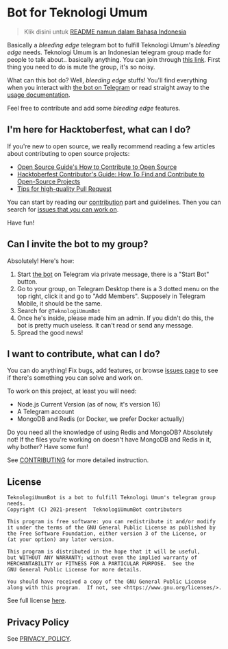 # Bot for Teknologi Umum

> Klik disini untuk [README namun dalam Bahasa Indonesia](./README_id.md)

Basically a _bleeding edge_ telegram bot to fulfill Teknologi Umum's _bleeding edge_ needs. Teknologi Umum is an Indonesian telegram group made for people to talk about.. basically anything. You can join through [this link](https://t.me/teknologi_umum). First thing you need to do is mute the group, it's so noisy.

What can this bot do? Well, _bleeding edge_ stuffs! You'll find everything when you interact with [the bot on Telegram](https://t.me/TeknologiUmumBot) or read straight away to the [usage documentation](./docs/USAGE.md).

Feel free to contribute and add some _bleeding edge_ features.

## I'm here for Hacktoberfest, what can I do?

If you're new to open source, we really recommend reading a few articles about contributing to open source projects:

- [Open Source Guide's How to Contribute to Open Source](https://opensource.guide/how-to-contribute/)
- [Hacktoberfest Contributor's Guide: How To Find and Contribute to Open-Source Projects](https://www.digitalocean.com/community/tutorials/hacktoberfest-contributor-s-guide-how-to-find-and-contribute-to-open-source-projects)
- [Tips for high-quality Pull Request](https://twitter.com/sudo_navendu/status/1437456596473303042)

You can start by reading our [contribution](https://github.com/teknologi-umum/bot#i-want-to-contribute-what-can-i-do) part and guidelines. Then you can search for [issues that you can work on](https://github.com/teknologi-umum/bot/issues?q=is%3Aopen+is%3Aissue+label%3Ahacktoberfest).

Have fun!

## Can I invite the bot to my group?

Absolutely! Here's how:

1. Start [the bot](https://t.me/TeknologiUmumBot) on Telegram via private message, there is a "Start Bot" button.
2. Go to your group, on Telegram Desktop there is a 3 dotted menu on the top right, click it and go to "Add Members". Supposely in Telegram Mobile, it should be the same.
3. Search for `@TeknologiUmumBot`
4. Once he's inside, please made him an admin. If you didn't do this, the bot is pretty much useless. It can't read or send any message.
5. Spread the good news!

## I want to contribute, what can I do?

You can do anything! Fix bugs, add features, or browse [issues page](https://github.com/teknologi-umum/bot/issues) to see if there's something you can solve and work on.

To work on this project, at least you will need:

- Node.js Current Version (as of now, it's version 16)
- A Telegram account
- MongoDB and Redis (or Docker, we prefer Docker actually)

Do you need all the knowledge of using Redis and MongoDB? Absolutely not! If the files you're working on doesn't have MongoDB and Redis in it, why bother? Have some fun!

See [CONTRIBUTING](./CONTRIBUTING.md) for more detailed instruction.

## License

```
TeknologiUmumBot is a bot to fulfill Teknologi Umum's telegram group needs.
Copyright (C) 2021-present  TeknologiUmumBot contributors

This program is free software: you can redistribute it and/or modify
it under the terms of the GNU General Public License as published by
the Free Software Foundation, either version 3 of the License, or
(at your option) any later version.

This program is distributed in the hope that it will be useful,
but WITHOUT ANY WARRANTY; without even the implied warranty of
MERCHANTABILITY or FITNESS FOR A PARTICULAR PURPOSE.  See the
GNU General Public License for more details.

You should have received a copy of the GNU General Public License
along with this program.  If not, see <https://www.gnu.org/licenses/>.
```

See full license [here](./LICENSE).

## Privacy Policy

See [PRIVACY_POLICY](./docs/PRIVACY_POLICY.md).
